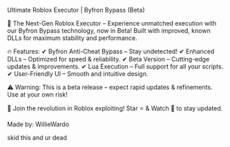  Ultimate Roblox Executor | Byfron Bypass (Beta) 

🚀 The Next-Gen Roblox Executor – Experience unmatched execution with our Byfron Bypass technology, now in Beta! Built with improved, known DLLs for maximum stability and performance.

🔥 Features:
✔ Byfron Anti-Cheat Bypass – Stay undetected!
✔ Enhanced DLLs – Optimized for speed & reliability.
✔ Beta Version – Cutting-edge updates & improvements.
✔ Lua Execution – Full support for all your scripts.
✔ User-Friendly UI – Smooth and intuitive design.

⚠️ Warning: This is a beta release – expect rapid updates & refinements. Use at your own risk!

📌 Join the revolution in Roblox exploiting! Star ⭐ & Watch 👀 to stay updated.

Made by: WillieWardo

skid this and ur dead 
